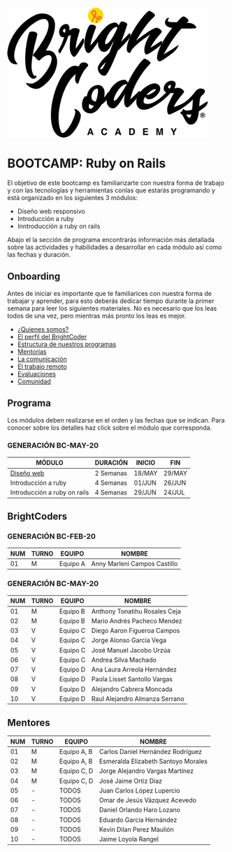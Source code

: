 ![BrightCoders Logo](../../imgs/logo-bc.png)
# BOOTCAMP: Ruby on Rails

El objetivo de este bootcamp es familiarizarte con nuestra forma de trabajo y con las tecnologías y herramientas conlas que estarás programando y está organizado en los siguientes 3 módulos:

- Diseño web responsivo
- Introducción a ruby 
- Inntroducción a ruby on rails

Abajo el la sección de programa encontrarás información más detallada sobre las actividades y habilidades a desarrollar en cada módulo así como las fechas y duración.

## Onboarding

Antes de iniciar es importante que te familiarices con nuestra forma de trabajar y aprender, para esto deberás dedicar tiempo durante la primer semana para leer los siguientes materiales. No es necesario que los leas todos de una vez, pero mientras más pronto los leas es mejor.

- [¿Quienes somos?](https://drive.google.com/open?id=1vr-GDYcB-qjci7Oq-KI6VWHToroXs4L1874NcYBNF8g)
- [El perfil del BrightCoder](https://drive.google.com/open?id=1C5Gut5UMXexDBXWYGc6TlWUMZHPUaQV7DJ7xRoWx4ew)
- [Estructura de nuestros programas](https://docs.google.com/presentation/d/14M-O8sZ_0YE-0ZRxxDCocnC29GLsknFa1jBjLDxE5VM/edit?usp=sharing)
- [Mentorías](https://docs.google.com/presentation/d/1ZwDieVoIh-JcfbSZvytfeY0agqJ8PEAhabMIdKXqN-I/edit?usp=sharing)
- [La comunicación](https://docs.google.com/presentation/d/1_K6WIJIdVWzQ7-NeN-Zz8_3bxrdccsdJJJXZWS-bGNE/edit?usp=sharing)
- [El trabajo remoto](https://docs.google.com/presentation/d/1RaC5KWMHg084a_8Rt2EGUGpavQIPVHXqjxJDCVLgXUI/edit?usp=sharing)
- [Evaluaciones](https://docs.google.com/presentation/d/1o3RDLf_3UIBipsApRipKpoQp6OCuRxaxRYOS4dZv8fc/edit?usp=sharing)
- [Comunidad](https://docs.google.com/presentation/d/12gh99UKgI9d8VTvb7EIOIeBB_ysMCG-RXpovq4x7QgQ/edit?usp=sharing)

## Programa

Los módulos deben realizarse en el orden y las fechas que se indican. Para conocer sobre los detalles haz click sobre el módulo que corresponda.

### GENERACIÓN BC-MAY-20

MÓDULO | DURACIÓN | INICIO | FIN
---    | ---  | --- | ---
[Diseño web](https://github.com/magma-labs/BrightCoders/tree/master/bootcamp/ruby-on-rails/web-design) | 2 Semanas | 18/MAY | 29/MAY
Introducción a ruby | 4 Semanas  | 01/JUN | 26/JUN
Introducción a ruby on rails | 4 Semanas | 29/JUN | 24/JUL

## BrightCoders

### GENERACIÓN BC-FEB-20

NUM |  TURNO | EQUIPO | NOMBRE
--- | ---| --- | --
 01 | M | Equipo A | Anny Marleni Campos Castillo
 
### GENERACIÓN BC-MAY-20

NUM |  TURNO | EQUIPO | NOMBRE
--- | ---| --- | --
 01 | M | Equipo B | Anthony Tonatihu Rosales Ceja
 02 | M | Equipo B |  Mario Andrés Pacheco Mendez
 03 | V | Equipo C | Diego Aaron Figueroa Campos
 04 | V | Equipo C |Jorge Alonso Garcia Vega
 05 | V | Equipo C |José Manuel Jacobo Urzúa
 06 | V | Equipo C |Andrea Silva Machado
 07 | V | Equipo D |Ana Laura Arreola Hernández
 08 | V | Equipo D |Paola Lisset Santollo Vargas
 09 | V | Equipo D |Alejandro Cabrera Moncada
 10 | V | Equipo D |Raul Alejandro Almanza Serrano
  
  ## Mentores
  
NUM |  TURNO | EQUIPO | NOMBRE
--- | ---| --- | --
  01 | M | Equipo A, B | Carlos Daniel Hernández Rodríguez
  02 | M | Equipo A, B | Esmeralda Elizabeth Santoyo Morales
  03 | M | Equipo C, D | Jorge Alejandro Vargas Martínez 
  04 | M | Equipo C, D | José Jaime Ortiz Diaz
  05 | - | TODOS | Juan Carlos López Lupercio
  06 | - | TODOS | Omar de Jesús Vázquez Acevedo
  07 | - | TODOS | Daniel Orlando Haro Lozano
  08 | - | TODOS | Eduardo Garcia Hernández
  09 | - | TODOS | Kevin Dilan Perez Maulión
  10 | - | TODOS | Jaime Loyola Rangel
  
  
